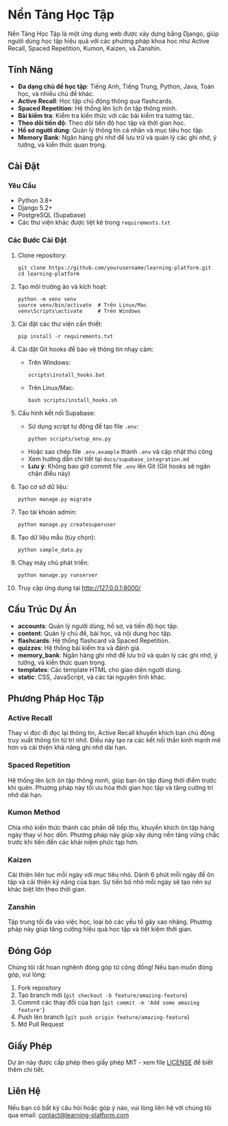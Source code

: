 # Nền Tảng Học Tập

Nền Tảng Học Tập là một ứng dụng web được xây dựng bằng Django, giúp người dùng học tập hiệu quả với các phương pháp khoa học như Active Recall, Spaced Repetition, Kumon, Kaizen, và Zanshin.

## Tính Năng

- **Đa dạng chủ đề học tập**: Tiếng Anh, Tiếng Trung, Python, Java, Toán học, và nhiều chủ đề khác.
- **Active Recall**: Học tập chủ động thông qua flashcards.
- **Spaced Repetition**: Hệ thống lên lịch ôn tập thông minh.
- **Bài kiểm tra**: Kiểm tra kiến thức với các bài kiểm tra tương tác.
- **Theo dõi tiến độ**: Theo dõi tiến độ học tập và thời gian học.
- **Hồ sơ người dùng**: Quản lý thông tin cá nhân và mục tiêu học tập.
- **Memory Bank**: Ngân hàng ghi nhớ để lưu trữ và quản lý các ghi nhớ, ý tưởng, và kiến thức quan trọng.

## Cài Đặt

### Yêu Cầu

- Python 3.8+
- Django 5.2+
- PostgreSQL (Supabase)
- Các thư viện khác được liệt kê trong `requirements.txt`

### Các Bước Cài Đặt

1. Clone repository:
   ```
   git clone https://github.com/yourusername/learning-platform.git
   cd learning-platform
   ```

2. Tạo môi trường ảo và kích hoạt:
   ```
   python -m venv venv
   source venv/bin/activate  # Trên Linux/Mac
   venv\Scripts\activate     # Trên Windows
   ```

3. Cài đặt các thư viện cần thiết:
   ```
   pip install -r requirements.txt
   ```

4. Cài đặt Git hooks để bảo vệ thông tin nhạy cảm:
   - Trên Windows:
     ```
     scripts\install_hooks.bat
     ```
   - Trên Linux/Mac:
     ```
     bash scripts/install_hooks.sh
     ```

5. Cấu hình kết nối Supabase:
   - Sử dụng script tự động để tạo file `.env`:
     ```
     python scripts/setup_env.py
     ```
   - Hoặc sao chép file `.env.example` thành `.env` và cập nhật thủ công
   - Xem hướng dẫn chi tiết tại `docs/supabase_integration.md`
   - **Lưu ý**: Không bao giờ commit file `.env` lên Git (Git hooks sẽ ngăn chặn điều này)

6. Tạo cơ sở dữ liệu:
   ```
   python manage.py migrate
   ```

7. Tạo tài khoản admin:
   ```
   python manage.py createsuperuser
   ```

8. Tạo dữ liệu mẫu (tùy chọn):
   ```
   python sample_data.py
   ```

9. Chạy máy chủ phát triển:
   ```
   python manage.py runserver
   ```

10. Truy cập ứng dụng tại http://127.0.0.1:8000/

## Cấu Trúc Dự Án

- **accounts**: Quản lý người dùng, hồ sơ, và tiến độ học tập.
- **content**: Quản lý chủ đề, bài học, và nội dung học tập.
- **flashcards**: Hệ thống flashcard và Spaced Repetition.
- **quizzes**: Hệ thống bài kiểm tra và đánh giá.
- **memory_bank**: Ngân hàng ghi nhớ để lưu trữ và quản lý các ghi nhớ, ý tưởng, và kiến thức quan trọng.
- **templates**: Các template HTML cho giao diện người dùng.
- **static**: CSS, JavaScript, và các tài nguyên tĩnh khác.

## Phương Pháp Học Tập

### Active Recall
Thay vì đọc đi đọc lại thông tin, Active Recall khuyến khích bạn chủ động truy xuất thông tin từ trí nhớ. Điều này tạo ra các kết nối thần kinh mạnh mẽ hơn và cải thiện khả năng ghi nhớ dài hạn.

### Spaced Repetition
Hệ thống lên lịch ôn tập thông minh, giúp bạn ôn tập đúng thời điểm trước khi quên. Phương pháp này tối ưu hóa thời gian học tập và tăng cường trí nhớ dài hạn.

### Kumon Method
Chia nhỏ kiến thức thành các phần dễ tiếp thu, khuyến khích ôn tập hàng ngày thay vì học dồn. Phương pháp này giúp xây dựng nền tảng vững chắc trước khi tiến đến các khái niệm phức tạp hơn.

### Kaizen
Cải thiện liên tục mỗi ngày với mục tiêu nhỏ. Dành 6 phút mỗi ngày để ôn tập và cải thiện kỹ năng của bạn. Sự tiến bộ nhỏ mỗi ngày sẽ tạo nên sự khác biệt lớn theo thời gian.

### Zanshin
Tập trung tối đa vào việc học, loại bỏ các yếu tố gây xao nhãng. Phương pháp này giúp tăng cường hiệu quả học tập và tiết kiệm thời gian.

## Đóng Góp

Chúng tôi rất hoan nghênh đóng góp từ cộng đồng! Nếu bạn muốn đóng góp, vui lòng:

1. Fork repository
2. Tạo branch mới (`git checkout -b feature/amazing-feature`)
3. Commit các thay đổi của bạn (`git commit -m 'Add some amazing feature'`)
4. Push lên branch (`git push origin feature/amazing-feature`)
5. Mở Pull Request

## Giấy Phép

Dự án này được cấp phép theo giấy phép MIT - xem file [LICENSE](LICENSE) để biết thêm chi tiết.

## Liên Hệ

Nếu bạn có bất kỳ câu hỏi hoặc góp ý nào, vui lòng liên hệ với chúng tôi qua email: contact@learning-platform.com
